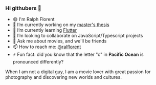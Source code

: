 ### Hi githubers 👋

- 😄 I'm Ralph Florent
- 🔭 I’m currently working on my [master's thesis](https://github.com/ralflorent/master-thesis)
- 🌱 I’m currently learning [Flutter](https://flutter.dev/)
- 👯 I’m looking to collaborate on JavaScript/Typescript projects
- 💬 Ask me about movies, and we'll be friends
- 📫 How to reach me: [@ralflorent](https://linktr.ee/ralflorent)
- ⚡ Fun fact: did you know that the letter "c" in **Pacific Ocean** is pronounced differently?

When I am not a digital guy, I am a movie lover with great passion for photography and discovering new worlds and cultures.
